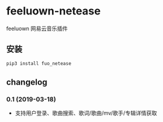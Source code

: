 # feeluown-netease

feeluown 网易云音乐插件

## 安装

```sh
pip3 install fuo_netease
```

## changelog

### 0.1 (2019-03-18)

- 支持用户登录、歌曲搜索、歌词/歌曲/mv/歌手/专辑详情获取
